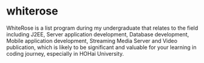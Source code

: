 # whiterose
WhiteRose is a list program during my undergraduate that relates to the field including J2EE, Server application development, Database development, Mobile application development, Streaming Media Server and Video publication, which is likely to be significant and valuable for your learning in coding journey, especially in HOHai University.
